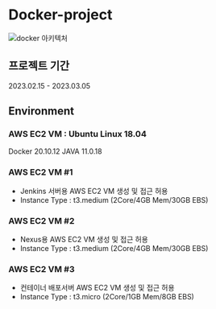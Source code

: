 # Docker-project

![docker 아키텍처](https://user-images.githubusercontent.com/77061427/224256479-09f81f89-eaa5-453c-8682-48301204f8a4.png)

## 프로젝트 기간
2023.02.15 - 2023.03.05

## Environment

### AWS EC2 VM : Ubuntu Linux 18.04
Docker 20.10.12
JAVA 11.0.18

### AWS EC2 VM #1

- Jenkins 서버용 AWS EC2 VM 생성 및 접근 허용
- Instance Type : t3.medium (2Core/4GB Mem/30GB EBS)

### AWS EC2 VM #2

- Nexus용 AWS EC2 VM 생성 및 접근 허용
- Instance Type : t3.medium (2Core/4GB Mem/30GB EBS)

### AWS EC2 VM #3

- 컨테이너 배포서버 AWS EC2 VM 생성 및 접근 허용
- Instance Type : t3.micro (2Core/1GB Mem/8GB EBS)

